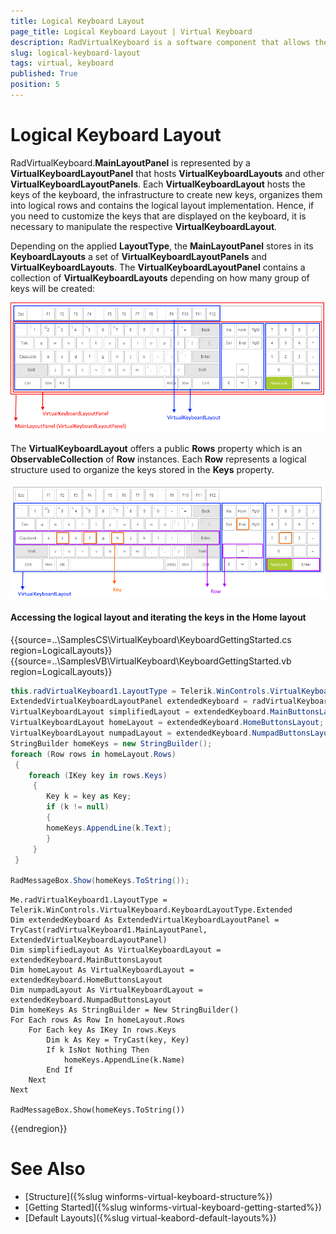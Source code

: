 ```yaml
---
title: Logical Keyboard Layout
page_title: Logical Keyboard Layout | Virtual Keyboard
description: RadVirtualKeyboard is a software component that allows the input of characters without the need for physical keys. 
slug: logical-keyboard-layout
tags: virtual, keyboard
published: True
position: 5 
---
```


# Logical Keyboard Layout

RadVirtualKeyboard.**MainLayoutPanel** is represented by a **VirtualKeyboardLayoutPanel** that hosts **VirtualKeyboardLayouts** and other **VirtualKeyboardLayoutPanels**. Each **VirtualKeyboardLayout** hosts the keys of the keyboard, the infrastructure to create new keys, organizes them into logical rows and contains the logical layout implementation. Hence, if you need to customize the keys that are displayed on the keyboard, it is necessary to manipulate the respective **VirtualKeyboardLayout**. 

Depending on the applied **LayoutType**, the **MainLayoutPanel** stores in its **KeyboardLayouts** a set of **VirtualKeyboardLayoutPanels** and **VirtualKeyboardLayouts**. The **VirtualKeyboardLayoutPanel** contains a collection of **VirtualKeyboardLayouts** depending on how many group of keys will be created:

![winforms/logical-keyboard-layout 001](images/logical-keyboard-layout001.png) 

The **VirtualKeyboardLayout** offers a public **Rows** property which is an **ObservableCollection** of **Row** instances. Each **Row** represents a logical structure used to organize the keys stored in the **Keys** property. 

![winforms/logical-keyboard-layout 002](images/logical-keyboard-layout002.png) 
 

#### Accessing the logical layout and iterating the keys in the Home layout

{{source=..\SamplesCS\VirtualKeyboard\KeyboardGettingStarted.cs region=LogicalLayouts}} 
{{source=..\SamplesVB\VirtualKeyboard\KeyboardGettingStarted.vb region=LogicalLayouts}}

````C#
this.radVirtualKeyboard1.LayoutType = Telerik.WinControls.VirtualKeyboard.KeyboardLayoutType.Extended;
ExtendedVirtualKeyboardLayoutPanel extendedKeyboard = radVirtualKeyboard1.MainLayoutPanel as ExtendedVirtualKeyboardLayoutPanel;
VirtualKeyboardLayout simplifiedLayout = extendedKeyboard.MainButtonsLayout;
VirtualKeyboardLayout homeLayout = extendedKeyboard.HomeButtonsLayout;
VirtualKeyboardLayout numpadLayout = extendedKeyboard.NumpadButtonsLayout;
StringBuilder homeKeys = new StringBuilder();
foreach (Row rows in homeLayout.Rows)
 {
    foreach (IKey key in rows.Keys)
     {
        Key k = key as Key;
        if (k != null)
        {
        homeKeys.AppendLine(k.Text);
        }
     }
 }

RadMessageBox.Show(homeKeys.ToString());

````
````VB.NET
Me.radVirtualKeyboard1.LayoutType = Telerik.WinControls.VirtualKeyboard.KeyboardLayoutType.Extended
Dim extendedKeyboard As ExtendedVirtualKeyboardLayoutPanel = TryCast(radVirtualKeyboard1.MainLayoutPanel, ExtendedVirtualKeyboardLayoutPanel)
Dim simplifiedLayout As VirtualKeyboardLayout = extendedKeyboard.MainButtonsLayout
Dim homeLayout As VirtualKeyboardLayout = extendedKeyboard.HomeButtonsLayout
Dim numpadLayout As VirtualKeyboardLayout = extendedKeyboard.NumpadButtonsLayout
Dim homeKeys As StringBuilder = New StringBuilder()
For Each rows As Row In homeLayout.Rows
    For Each key As IKey In rows.Keys
        Dim k As Key = TryCast(key, Key)
        If k IsNot Nothing Then
            homeKeys.AppendLine(k.Name)
        End If
    Next
Next

RadMessageBox.Show(homeKeys.ToString())

```` 

{{endregion}}

# See Also

* [Structure]({%slug winforms-virtual-keyboard-structure%})
* [Getting Started]({%slug winforms-virtual-keyboard-getting-started%})
* [Default Layouts]({%slug virtual-keabord-default-layouts%})
 
        
